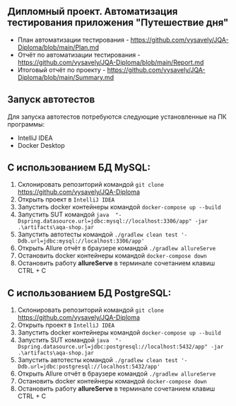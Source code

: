 ## Дипломный проект. Автоматизация тестирования приложения "Путешествие дня"

* План автоматизации тестирования - https://github.com/vysavely/JQA-Diploma/blob/main/Plan.md
* Отчёт по автоматизации тестирования - https://github.com/vysavely/JQA-Diploma/blob/main/Report.md
* Итоговый отчёт по проекту - https://github.com/vysavely/JQA-Diploma/blob/main/Summary.md

## Запуск автотестов

Для запуска автотестов потребуются следующие установленные на ПК программы:
* IntelliJ IDEA
* Docker Desktop

## С использованием БД MySQL:
1. Склонировать репозиторий командой `git clone` https://github.com/vysavely/JQA-Diploma
2. Открыть проект в `IntelliJ IDEA`
3. Запустить docker контейнеры командой `docker-compose up --build`
4. Запустить SUT командой `java  "-Dspring.datasource.url=jdbc:mysql://localhost:3306/app" -jar .\artifacts\aqa-shop.jar`
5. Запустить автотесты командой `./gradlew clean test '-Ddb.url=jdbc:mysql://localhost:3306/app'`
6. Открыть Allure отчёт в браузере командой `./gradlew allureServe`
7. Остановить docker контейнеры командой `docker-compose down`
8. Остановить работу **allureServe** в терминале сочетанием клавиш CTRL + C

## С использованием БД PostgreSQL:
1. Склонировать репозиторий командой `git clone` https://github.com/vysavely/JQA-Diploma
2. Открыть проект в `IntelliJ IDEA`
3. Запустить docker контейнеры командой `docker-compose up --build`
4. Запустить SUT командой `java  "-Dspring.datasource.url=jdbc:postgresql://localhost:5432/app" -jar .\artifacts\aqa-shop.jar`
5. Запустить автотесты командой `./gradlew clean test '-Ddb.url=jdbc:postgresql://localhost:5432/app'`
6. Открыть Allure отчёт в браузере командой `./gradlew allureServe`
7. Остановить docker контейнеры командой `docker-compose down`
8. Остановить работу **allureServe** в терминале сочетанием клавиш CTRL + C